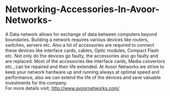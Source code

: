 # Networking-Accessories-In-Avoor-Networks-
A Data network allows for exchange of data between computers beyond boundaries. Building a network requires various devices like routers, switches, servers etc. Also a lot of accessories are required to connect these devices like interface cards, cables, Optic modules, Compact Flash etc.  Not only do the devices go faulty, the accessories also go faulty and are replaced. Most of the accessories like Interface cards, Media convertors etc., can be repaired and their life extended. At Avoor Networks we strive to keep your network hardware up and running always at optimal speed and performance, also we can extend the life of the devices and save valuable investments for the company.   
For more details visit; http://www.avoornetworks.com/
